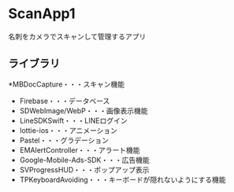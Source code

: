 # ScanApp1
名刺をカメラでスキャンして管理するアプリ


## ライブラリ
*MBDocCapture・・・スキャン機能
* Firebase・・・データベース
* SDWebImage/WebP・・・画像表示機能
* LineSDKSwift・・・LINEログイン
* lottie-ios・・・アニメーション
* Pastel・・・グラデーション
* EMAlertController・・・アラート機能
* Google-Mobile-Ads-SDK・・・広告機能
* SVProgressHUD・・・ポップアップ表示
* TPKeyboardAvoiding・・・キーボードが隠れないようにする機能

